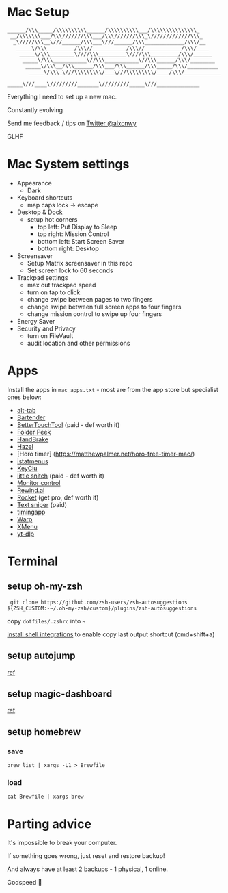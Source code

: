 # Mac Setup

```
______/\\\_____/\\\\\\\\\\______/\\\\\\\\\\___/\\\\\\\\\\\\\\\_        
 __/\\\\\\\___/\\\///////\\\___/\\\///////\\\_\/////////////\\\_       
  _\/////\\\__\///______/\\\___\///______/\\\_____________/\\\/__      
   _____\/\\\_________/\\\//___________/\\\//____________/\\\/____     
    _____\/\\\________\////\\\_________\////\\\_________/\\\/______    
     _____\/\\\___________\//\\\___________\//\\\______/\\\/________   
      _____\/\\\__/\\\______/\\\___/\\\______/\\\_____/\\\/__________  
       _____\/\\\_\///\\\\\\\\\/___\///\\\\\\\\\/____/\\\/____________ 
        _____\///____\/////////_______\/////////_____\///______________
```

Everything I need to set up a new mac.

Constantly evolving

Send me feedback / tips on [Twitter @alxcnwy](https://twitter.com/alxcnwy)

GLHF

# Mac System settings

* Appearance
	* Dark
* Keyboard shortcuts
	* map caps lock -> escape
* Desktop & Dock
	* setup hot corners
		* top left: Put Display to Sleep
		* top right: Mission Control
		* bottom left: Start Screen Saver
		* bottom right: Desktop
* Screensaver
	* Setup Matrix screensaver in this repo
	* Set screen lock to 60 seconds
* Trackpad settings
	* max out trackpad speed
	* turn on tap to click
	* change swipe between pages to two fingers
	* change swipe between full screen apps to four fingers
	* change mission control to swipe up four fingers
* Energy Saver
* Security and Privacy
	* turn on FileVault
	* audit location and other permissions

# Apps
Install the apps in `mac_apps.txt` - most are from the app store but specialist ones below:
* [alt-tab](https://alt-tab-macos.netlify.app/)
* [Bartender](https://www.macbartender.com/)
* [BetterTouchTool](https://folivora.ai/) (paid - def worth it)
* [Folder Peek](https://apps.apple.com/us/app/folder-peek/id1615988943?mt=12)
* [HandBrake](https://handbrake.fr/)
* [Hazel](https://www.noodlesoft.com/)
* [Horo timer] (https://matthewpalmer.net/horo-free-timer-mac/)
* [istatmenus](https://bjango.com/mac/istatmenus/)
* [KeyClu](https://github.com/Anze/KeyCluCask/releases/tag/v0.26)
* [little snitch](https://www.obdev.at/products/littlesnitch/download.html) (paid - def worth it)
* [Monitor control](https://github.com/MonitorControl/MonitorControl)
* [Rewind.ai](https://www.rewind.ai/)
* [Rocket](https://matthewpalmer.net/rocket/) (get pro, def worth it)
* [Text sniper](https://textsniper.app/) (paid)
* [timingapp](https://timingapp.com)
* [Warp](https://app.warp.dev/)
* [XMenu](https://www.devontechnologies.com/apps/freeware)
* [yt-dlp](https://github.com/yt-dlp/yt-dlp)

# Terminal

## setup oh-my-zsh

` git clone https://github.com/zsh-users/zsh-autosuggestions ${ZSH_CUSTOM:-~/.oh-my-zsh/custom}/plugins/zsh-autosuggestions`

copy `dotfiles/.zshrc` into `~`

[install shell integrations](https://itectec.com/superuser/macos-copy-the-output-of-the-last-command-in-iterm2/) to enable copy last output shortcut (cmd+shift+a)

## setup autojump
[ref](https://github.com/wting/autojump)

## setup magic-dashboard
[ref](https://github.com/chrisgrieser/zsh-magic-dashboard)

## setup homebrew

### save
`brew list | xargs -L1 > Brewfile`

### load
`cat Brewfile | xargs brew`

# Parting advice
It's impossible to break your computer. 

If something goes wrong, just reset and restore backup! 

And always have at least 2 backups - 1 physical, 1 online. 

Godspeed 🫡
